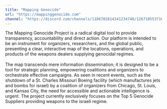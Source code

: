 ```yaml
---
title: "Mapping Genocide"
url: "https://mappinggenocide.com"
channel: "https://discord.com/channels/1186702814341234740/1267105537162608650"
---
```


The Mapping Genocide Project is a radical digital tool to provide transparency,
accountability and direct action. Our platform is intended to be an instrument
for organizers, researchers, and the global public, presenting a clear,
interactive map of the locations, operations, and products of the weapons
dealers supplying genocidal regimes.
\
\
The map transcends mere information dissemination; it is designed to be a tool
for strategic planning, empowering coalitions and organizers to orchestrate
effective campaigns. As seen in recent events, such as the shutdown of a St.
Charles Missouri Boeing facility (which manufactures jets and bombs for israel)
by a coalition of organizers from Chicago, St. Louis, and Kansas City, the need
for accessible and actionable intelligence is urgent. The project currently
exclusively focuses on the Top 5 Genocide Suppliers providing weapons to the
israeli regime.
